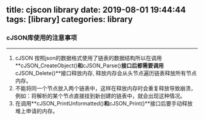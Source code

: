 title: cjscon library
date: 2019-08-01 19:44:44
tags: [library]
categories: library
---

### cJSON库使用的注意事项
****
1. cJSON 按照json的数据格式使用了链表的数据结构所以在调用**cJSON_CreateObject()**和**cJSON_Parse()**接口后都需要调用**cJSON_Delete()**接口释放内存, 释放内存会从头节点遍历链表释放所有节点内存。
2. 不能将同一个节点放入两个链表中，这样在释放内存时会重复释放导致崩溃，例如：将解析的某个节点直接挂到新创建的链表中，就会出现这种情况。
3. 在调用**cJSON_PrintUnformatted()**和**cJSON_Print()**接口后要手动释放堆上申请的内存。